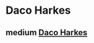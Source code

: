 # Daco Harkes

## medium [Daco Harkes](https://medium.com/@dacoharkes?source=user_profile-------------------------------------)

